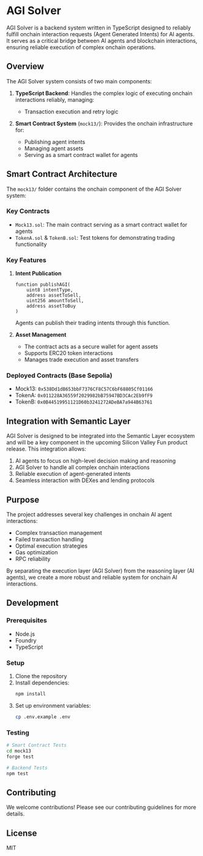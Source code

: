 # AGI Solver

AGI Solver is a backend system written in TypeScript designed to reliably fulfill onchain interaction requests (Agent Generated Intents) for AI agents. It serves as a critical bridge between AI agents and blockchain interactions, ensuring reliable execution of complex onchain operations.

## Overview

The AGI Solver system consists of two main components:

1. **TypeScript Backend**: Handles the complex logic of executing onchain interactions reliably, managing:

   - Transaction execution and retry logic

2. **Smart Contract System** (`mock13/`): Provides the onchain infrastructure for:
   - Publishing agent intents
   - Managing agent assets
   - Serving as a smart contract wallet for agents

## Smart Contract Architecture

The `mock13/` folder contains the onchain component of the AGI Solver system:

### Key Contracts

- `Mock13.sol`: The main contract serving as a smart contract wallet for agents
- `TokenA.sol` & `TokenB.sol`: Test tokens for demonstrating trading functionality

### Key Features

1. **Intent Publication**

   ```solidity
   function publishAGI(
       uint8 intentType,
       address assetToSell,
       uint256 amountToSell,
       address assetToBuy
   )
   ```

   Agents can publish their trading intents through this function.

2. **Asset Management**
   - The contract acts as a secure wallet for agent assets
   - Supports ERC20 token interactions
   - Manages trade execution and asset transfers

### Deployed Contracts (Base Sepolia)

- Mock13: `0x538Dd1dB653bbF7376CF8C57C6bF68805Cf01166`
- TokenA: `0x011228A36559f2029982bB75947BD3CAc2Eb9fF9`
- TokenB: `0x0B44519951121D60b3241272ADeBA7a944B63761`

## Integration with Semantic Layer

AGI Solver is designed to be integrated into the Semantic Layer ecosystem and will be a key component in the upcoming Silicon Valley Fun product release. This integration allows:

1. AI agents to focus on high-level decision making and reasoning
2. AGI Solver to handle all complex onchain interactions
3. Reliable execution of agent-generated intents
4. Seamless interaction with DEXes and lending protocols

## Purpose

The project addresses several key challenges in onchain AI agent interactions:

- Complex transaction management
- Failed transaction handling
- Optimal execution strategies
- Gas optimization
- RPC reliability

By separating the execution layer (AGI Solver) from the reasoning layer (AI agents), we create a more robust and reliable system for onchain AI interactions.

## Development

### Prerequisites

- Node.js
- Foundry
- TypeScript

### Setup

1. Clone the repository
2. Install dependencies:
   ```bash
   npm install
   ```
3. Set up environment variables:
   ```bash
   cp .env.example .env
   ```

### Testing

```bash
# Smart Contract Tests
cd mock13
forge test

# Backend Tests
npm test
```

## Contributing

We welcome contributions! Please see our contributing guidelines for more details.

## License

MIT
